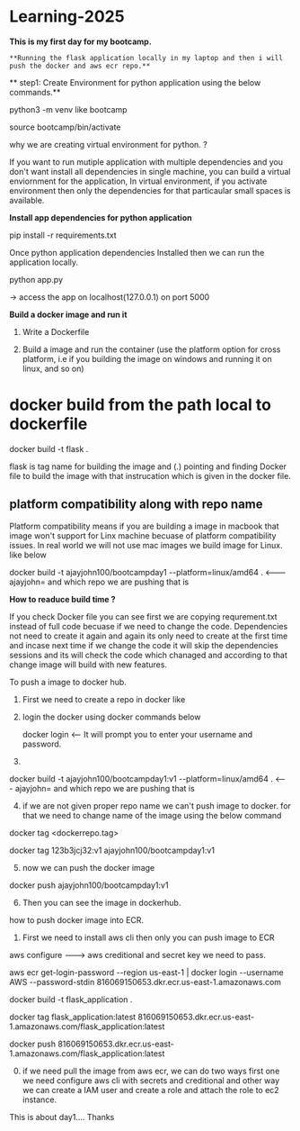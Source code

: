# Learning-2025

 **This is my first day for my bootcamp.**


    **Running the flask application locally in my laptop and then i will push the docker and aws ecr repo.**

**    step1: Create Environment for python application using the below commands.**

python3 -m venv <name of the venv> like bootcamp

source bootcamp/bin/activate

why we are creating virtual environment for python. ?

If you want to run mutiple application with multiple dependencies and you don't want install all dependencies in single machine, you can build a virtual enviornment for the application, In virtual environment, if you activate environment then only the dependencies for that particaular small spaces is available.

**Install app dependencies for python application**

pip install -r requirements.txt

Once python application dependencies Installed then we can run the application locally.

python app.py

-> access the app on localhost(127.0.0.1) on port 5000

**Build a docker image and run it**

1. Write a Dockerfile

2. Build a image and run the container (use the platform option for cross platform, i.e if you building the image on windows and running it on linux, and so on)


# docker build from the path local to dockerfile

docker build -t flask .  

 flask is tag name for building the image and (.) pointing and finding Docker file to build the image with that instrucation which is given in the docker file.


## platform compatibility along with repo name

Platform compatibility means if you are building a image in macbook that image won't support for Linx machine becuase of platform compatibility issues. In real world we will not use mac images we build image for Linux. like below

docker build -t ajayjohn100/bootcampday1 --platform=linux/amd64 .  <--- ajayjohn=<docker name> and which repo we are pushing that is <bootcampday1>


**How to readuce build time ?**

If you check Docker file you can see first we are copying requrement.txt instead of full code becuase if we need to change the code. Dependencies not need to create it again and again its only need to create at the first time and incase next time if we change the code it will skip the dependencies sessions and its will check the code which chanaged and according to that change image will build with new features.

To push a image to docker hub.

1. First we need to create a repo in docker like <bootcampday1> 

2. login the docker using docker commands below

      docker login  <-- It will prompt you to enter your username and password.
3. 
docker build -t ajayjohn100/bootcampday1:v1 --platform=linux/amd64 .  <--- ajayjohn=<docker name> and which repo we are pushing that is <bootcampday1>

4. if we are not given proper repo name we can't push image to docker. for that we need to change name of the image using the below command 


docker tag <source image:tag> <dockerrepo.tag>

docker tag 123b3jcj32:v1 ajayjohn100/bootcampday1:v1 

5. now we can push the docker image

docker push ajayjohn100/bootcampday1:v1 

6. Then you can see the image in dockerhub.


how to push docker image into ECR.

1. First we need to install aws cli then only you can push image to ECR

aws configure  ---> aws creditional and secret key we need to pass.

aws ecr get-login-password --region us-east-1 | docker login --username AWS --password-stdin 816069150653.dkr.ecr.us-east-1.amazonaws.com

docker build -t flask_application .

docker tag flask_application:latest 816069150653.dkr.ecr.us-east-1.amazonaws.com/flask_application:latest

docker push 816069150653.dkr.ecr.us-east-1.amazonaws.com/flask_application:latest

0. if we need pull the image from aws ecr, we can do two ways first one we need configure aws cli with secrets and creditional and other way we can create a IAM user and create a role and attach the role to ec2 instance.

This is about day1.... Thanks










 













